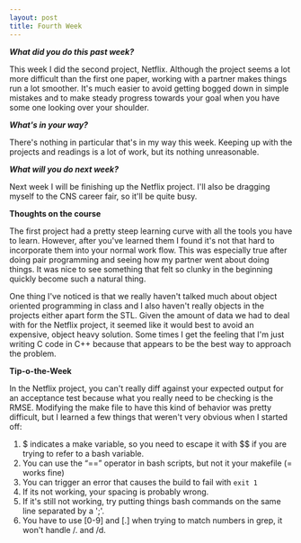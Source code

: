 ```yaml
---
layout: post
title: Fourth Week
---
```

<p><b><i>What did you do this past week?</i></b></p>
<p>This week I did the second project, Netflix. Although the project seems a lot more difficult than the first one paper, working with a partner makes things run a lot smoother. It's much easier to avoid getting bogged down in simple mistakes and to make steady progress towards your goal when you have some one looking over your shoulder.</p>
<p><b><i>What's in your way?</i></b></p>
<p>There's nothing in particular that's in my way this week. Keeping up with the projects and readings is a lot of work, but its nothing unreasonable.</p>
<p><b><i>What will you do next week?</i></b></p>
<p>Next week I will be finishing up the Netflix project. I'll also be dragging myself to the CNS career fair, so it'll be quite busy.</p>
<p><b>Thoughts on the course</b></p>
<p>The first project had a pretty steep learning curve with all the tools you have to learn. However, after you've learned them I found it's not that hard to incorporate them into your normal work flow. This was especially true after doing pair programming and seeing how my partner went about doing things. It was nice to see something that felt so clunky in the beginning quickly become such a natural thing.</p>
<p>One thing I've noticed is that we really haven't talked much about object oriented programming in class and I also haven't really objects in the projects either apart form the STL. Given the amount of data we had to deal with for the Netflix project, it seemed like it would best to avoid an expensive, object heavy solution. Some times I get the feeling that I'm just writing C code in C++ because that appears to be the best way to approach the problem.</p>
<p><b>Tip-o-the-Week</b></p>
<p>In the Netflix project, you can't really diff against your expected output for an acceptance test because what you really need to be checking is the RMSE. Modifying the make file to have this kind of behavior was pretty difficult, but I learned a few things that weren't very obvious when I started off:</p>
<ol><li>$ indicates a make variable, so you need to escape it with $$ if you are trying to refer to a bash variable.</li><li>You can use the “==” operator in bash scripts, but not it your makefile (= works fine)</li><li>You can trigger an error that causes the build to fail with <code>exit 1</code></li><li>If its not working, your spacing is probably wrong.</li><li>If it's still not working, try putting things bash commands on the same line separated by a ';'.</li><li>You have to use [0-9] and [.] when trying to match numbers in grep, it won't handle /. and /d.</li></ol>
